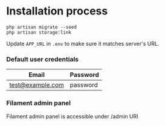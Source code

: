 # Installation process

```shell
php artisan migrate --seed
php artisan storage:link
```

Update `APP_URL` in `.env` to make sure it matches server's URL.

### Default user credentials

| Email            | Password |
|------------------|----------|
| test@example.com | password |

### Filament admin panel

Filament admin panel is accessible under /admin URI
